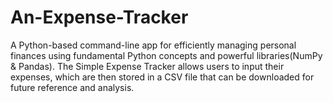 # An-Expense-Tracker
A Python-based command-line app for efficiently managing personal finances using fundamental Python concepts and powerful libraries(NumPy & Pandas). The Simple Expense Tracker allows users to input their expenses, which are then stored in a CSV file that can be downloaded for future reference and analysis.
